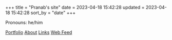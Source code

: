 +++
title = "Pranab's site"
date = 2023-04-18 15:42:28
updated = 2023-04-18 15:42:28
sort_by = "date"
+++

<!--
Using html doesn't register these as backlinks,
so if I change this, remember to filter index from backlinks
-->

Pronouns: he/him

<nav>
  <a href="/portfolio">Portfolio</a>
  <a href="/about">About</a>
  <a href="/links">Links</a>
  <a href="/atom.xml">Web Feed</a>
</nav>
